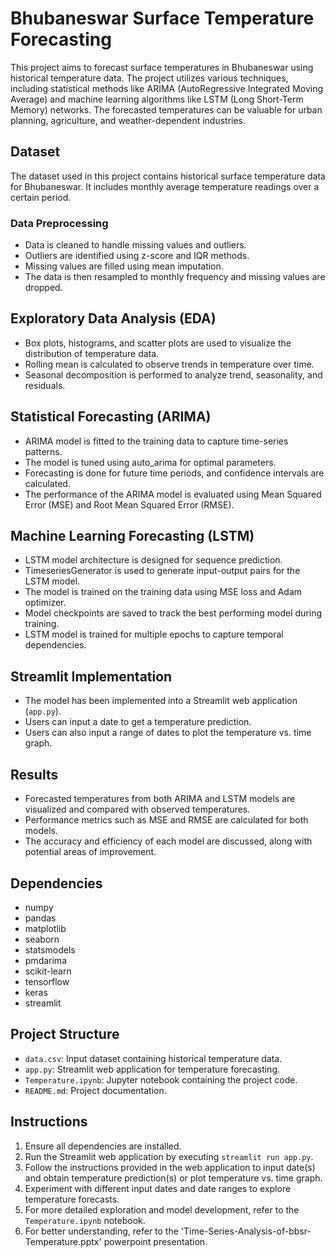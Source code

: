 # Bhubaneswar Surface Temperature Forecasting

This project aims to forecast surface temperatures in Bhubaneswar using historical temperature data. The project utilizes various techniques, including statistical methods like ARIMA (AutoRegressive Integrated Moving Average) and machine learning algorithms like LSTM (Long Short-Term Memory) networks. The forecasted temperatures can be valuable for urban planning, agriculture, and weather-dependent industries.

## Dataset
The dataset used in this project contains historical surface temperature data for Bhubaneswar. It includes monthly average temperature readings over a certain period.

### Data Preprocessing
- Data is cleaned to handle missing values and outliers.
- Outliers are identified using z-score and IQR methods.
- Missing values are filled using mean imputation.
- The data is then resampled to monthly frequency and missing values are dropped.

## Exploratory Data Analysis (EDA)
- Box plots, histograms, and scatter plots are used to visualize the distribution of temperature data.
- Rolling mean is calculated to observe trends in temperature over time.
- Seasonal decomposition is performed to analyze trend, seasonality, and residuals.

## Statistical Forecasting (ARIMA)
- ARIMA model is fitted to the training data to capture time-series patterns.
- The model is tuned using auto_arima for optimal parameters.
- Forecasting is done for future time periods, and confidence intervals are calculated.
- The performance of the ARIMA model is evaluated using Mean Squared Error (MSE) and Root Mean Squared Error (RMSE).

## Machine Learning Forecasting (LSTM)
- LSTM model architecture is designed for sequence prediction.
- TimeseriesGenerator is used to generate input-output pairs for the LSTM model.
- The model is trained on the training data using MSE loss and Adam optimizer.
- Model checkpoints are saved to track the best performing model during training.
- LSTM model is trained for multiple epochs to capture temporal dependencies.

## Streamlit Implementation
- The model has been implemented into a Streamlit web application (`app.py`).
- Users can input a date to get a temperature prediction.
- Users can also input a range of dates to plot the temperature vs. time graph.

## Results
- Forecasted temperatures from both ARIMA and LSTM models are visualized and compared with observed temperatures.
- Performance metrics such as MSE and RMSE are calculated for both models.
- The accuracy and efficiency of each model are discussed, along with potential areas of improvement.

## Dependencies
- numpy
- pandas
- matplotlib
- seaborn
- statsmodels
- pmdarima
- scikit-learn
- tensorflow
- keras
- streamlit

## Project Structure
- `data.csv`: Input dataset containing historical temperature data.
- `app.py`: Streamlit web application for temperature forecasting.
- `Temperature.ipynb`: Jupyter notebook containing the project code.
- `README.md`: Project documentation.

## Instructions
1. Ensure all dependencies are installed.
2. Run the Streamlit web application by executing `streamlit run app.py`.
3. Follow the instructions provided in the web application to input date(s) and obtain temperature prediction(s) or plot temperature vs. time graph.
4. Experiment with different input dates and date ranges to explore temperature forecasts.
5. For more detailed exploration and model development, refer to the `Temperature.ipynb` notebook.
6. For better understanding, refer to the 'Time-Series-Analysis-of-bbsr-Temperature.pptx' powerpoint presentation.
